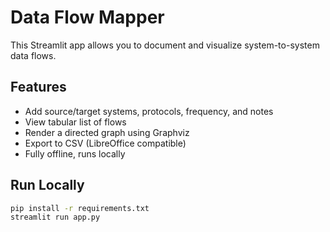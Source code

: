 # Data Flow Mapper

This Streamlit app allows you to document and visualize system-to-system data flows.

## Features
- Add source/target systems, protocols, frequency, and notes
- View tabular list of flows
- Render a directed graph using Graphviz
- Export to CSV (LibreOffice compatible)
- Fully offline, runs locally

## Run Locally
```bash
pip install -r requirements.txt
streamlit run app.py
```
